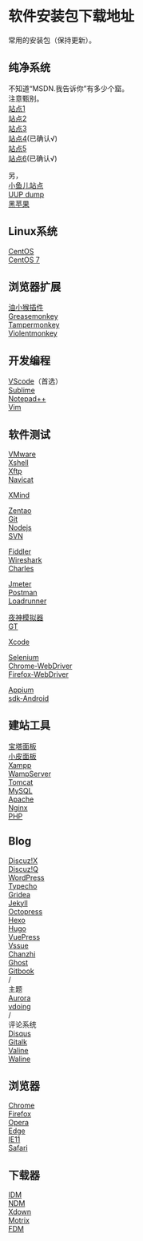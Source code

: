 # 软件安装包下载地址

常用的安装包（保持更新）。  

## 纯净系统 
不知道“MSDN.我告诉你”有多少个窟。  
注意甄别。  
[站点1](https://www.xitongku.com/)  
[站点2](http://www.msdn1.cn/)  
[站点3](https://www.msdn3.com/)  
[站点4](https://msdn.itellyou.cn/)(已确认√)  
[站点5](https://www.wogaosuni.com/)  
[站点6](https://next.itellyou.cn/)(已确认√)  

另，  
[小鱼儿站点](https://www.yrxitong.com/)  
[UUP dump](https://uupdump.net/)  
[黑苹果](https://imac.hk/)  

## Linux系统 
[CentOS](https://www.centos.org/)  
[CentOS 7](http://mirrors.aliyun.com/centos/7.8.2003/isos/x86_64/CentOS-7-x86_64-DVD-2003.iso)  

## 浏览器扩展
[油小猴插件](https://www.youxiaohou.com/)  
[Greasemonkey](https://www.greasespot.net/)  
[Tampermonkey](https://www.tampermonkey.net/)  
[Violentmonkey](https://violentmonkey.github.io/)  

## 开发编程 
[VScode](https://code.visualstudio.com/)（首选）  
[Sublime](https://www.sublimetext.com/)  
[Notepad++](https://notepad-plus-plus.org/)  
[Vim](https://www.vim.org/)  

## 软件测试 
[VMware](https://www.vmware.com/cn.html)  
[Xshell](https://www.netsarang.com/zh/xshell/)  
[Xftp](https://www.netsarang.com/zh/xftp/)  
[Navicat](https://www.navicat.com.cn/)  

[XMind](https://www.xmind.cn/)  

[Zentao](https://www.zentao.net/)  
[Git](https://git-scm.com/)  
[Nodejs](https://nodejs.org/en/)  
[SVN](https://tortoisesvn.net/)  

[Fiddler](https://www.telerik.com/fiddler)  
[Wireshark](https://www.wireshark.org/)  
[Charles](https://www.charlesproxy.com/)  

[Jmeter](https://jmeter.apache.org/)  
[Postman](https://www.postman.com/)  
[Loadrunner](https://www.microfocus.com/zh-cn/products/loadrunner-professional/overview)  

[夜神模拟器](https://www.yeshen.com/)  
[GT](https://gt.qq.com/)  

[Xcode](https://developer.apple.com/xcode/)  

[Selenium](https://www.selenium.dev/)  
[Chrome-WebDriver](https://chromedriver.chromium.org/)  
[Firefox-WebDriver](https://developer.mozilla.org/en-US/docs/Web/WebDriver)  

[Appium](http://appium.io/)  
[sdk-Android](https://developer.android.com/studio)  

## 建站工具 
[宝塔面板](https://www.bt.cn/)  
[小皮面板](https://www.xp.cn/)  
[Xampp](https://www.apachefriends.org/)  
[WampServer](https://www.wampserver.com/)  
[Tomcat](https://tomcat.apache.org/)  
[MySQL](https://www.mysql.com/)  
[Apache](https://www.apache.org/)  
[Nginx](http://nginx.org/)  
[PHP](https://www.php.net/)  

## Blog 
[Discuz!X](https://www.discuz.net/)  
[Discuz!Q](https://discuz.chat/)  
[WordPress](https://wordpress.com/)  
[Typecho](http://typecho.org/)  
[Gridea](https://gridea.dev/)  
[Jekyll](https://jekyllrb.com/)  
[Octopress](http://octopress.org/)  
[Hexo](https://hexo.io/)  
[Hugo](https://gohugo.io/)  
[VuePress](https://vuepress.vuejs.org/)  
[Vssue](https://vssue.js.org/)  
[Chanzhi](https://www.zsite.com/)  
[Ghost](https://ghost.org/)  
[Gitbook](https://www.gitbook.com/)  
/  
主题  
[Aurora](https://github.com/chanshiyucx/aurora)  
[vdoing](https://github.com/xugaoyi/vuepress-theme-vdoing)  
/  
评论系统  
[Disqus](https://disqus.com/)  
[Gitalk](https://gitalk.github.io/)  
[Valine](https://valine.js.org/)  
[Waline](https://waline.js.org/)  

## 浏览器 
[Chrome](https://www.google.com/chrome/)  
[Firefox](https://www.mozilla.org/en-US/)  
[Opera](https://www.opera.com/)  
[Edge](https://www.microsoft.com/en-us/edge)  
[IE11](https://www.microsoft.com/en-us/download/details.aspx?id=41628)  
[Safari](https://www.apple.com/safari/)  

## 下载器 
[IDM](https://www.internetdownloadmanager.com/)  
[NDM](https://www.neatdownloadmanager.com/)  
[Xdown](https://xdown.org/)  
[Motrix](https://motrix.app/)  
[FDM](https://www.freedownloadmanager.org/)  